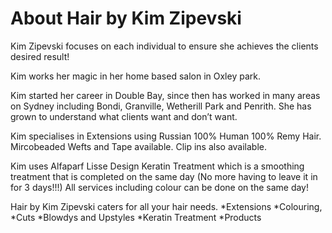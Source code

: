 # About Hair by Kim Zipevski
Kim Zipevski focuses on each individual to ensure she achieves the clients desired result!

Kim works her magic in her home based salon in Oxley park.

Kim started her career in Double Bay, since then has worked in many areas on Sydney including Bondi, Granville, Wetherill Park and Penrith. She has grown to understand what clients want and don’t want.

Kim specialises in Extensions using Russian 100% Human 100% Remy Hair. Mircobeaded Wefts and Tape available. Clip ins also available.

Kim uses Alfaparf Lisse Design Keratin Treatment which is a smoothing treatment that is completed on the same day (No more having to leave it in for 3 days!!!) All services including colour can be done on the same day!

Hair by Kim Zipevski caters for all your hair needs.
*Extensions
*Colouring,
*Cuts
*Blowdys and Upstyles
*Keratin Treatment
*Products

